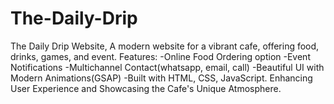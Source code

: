 # The-Daily-Drip
The Daily Drip Website,
A modern website for a vibrant cafe, offering food, drinks, games, and event.
Features:
-Online Food Ordering option
-Event Notifications
-Multichannel Contact(whatsapp, email, call)
-Beautiful UI with Modern Animations(GSAP)
-Built with HTML, CSS, JavaScript.
Enhancing User Experience and Showcasing the Cafe's Unique Atmosphere.
